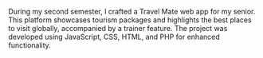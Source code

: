During my second semester, I crafted a Travel Mate web app for my senior. This platform showcases tourism packages and highlights the best places to visit globally, accompanied by a trainer feature. The project was developed using JavaScript, CSS, HTML, and PHP for enhanced functionality.
